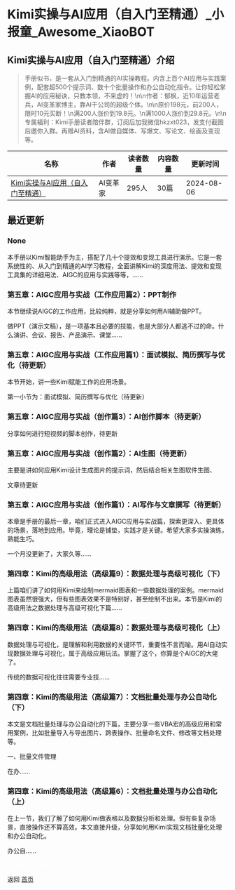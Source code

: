 # Kimi实操与AI应用（自入门至精通）_小报童_Awesome_XiaoBOT

## Kimi实操与AI应用（自入门至精通）介绍
> 手册似书，是一套从入门到精通的AI实操教程。内含上百个AI应用与实践案例，配套超500个提示词、数十个批量操作和办公自动化指令。让你轻松掌握AI的应用秘诀，只教本领，不来虚的！\n\n作者：郁枫，近10年运营老兵，AI变革家博主，靠AI干公司的超级个体。\n\n原价198元，前200人，限时10元买断！\n满200人涨价到19.8元。\n满1000人涨价到29.8元。\n\n专属福利：Kimi手册读者陪伴群，订阅后加我微信hkzxt023，发支付截图后邀你入群。再赠AI资料，含AI做自媒体、写爆文、写论文、绘画及变现等。  
  


|名称|作者|读者数量|内容数量|更新时间|
|---|---|---|---|---|
|[Kimi实操与AI应用（自入门至精通）](https://xiaobot.net/p/hkzxt023?refer=0b133df9-27dc-423b-8101-639049001c13)|AI变革家|295人|30篇|2024-08-06|

## 最近更新
### None

本手册以Kimi智能助手为主，搭配了几十个提效和变现工具进行演示。它是一套系统性的、从入门到精通的AI学习教程，全面讲解Kimi的深度用法、提效和变现工具集的详细用法、AIGC的应用与实践等等，......

### 第五章：AIGC应用与实战（工作应用篇2）：PPT制作

本节继续说AIGC的工作应用，比较纯粹，就是分享如何用AI辅助做PPT。

做PPT（演示文稿），是一项基本且必要的技能，也是大部分人都逃不过的命。什么演讲、会议、报告、产品演示、课堂......

### 第五章：AIGC应用与实战（工作应用篇1）：面试模拟、简历撰写与优化（待更新）

本节开始，讲一些Kimi赋能工作的应用场景。

第一小节为：面试模拟、简历撰写与优化（待更新）

### 第五章：AIGC应用与实战（创作篇3）：AI创作脚本（待更新）

分享如何进行短视频的脚本创作，待更新

### 第五章：AIGC应用与实战（创作篇2）：AI生图（待更新）

主要是讲如何应用Kimi设计生成图片的提示词，然后结合相关生图软件生图、

文章待更新

### 第五章：AIGC应用与实战（创作篇1）：AI写作与文章撰写（待更新）

本章是手册的最后一章，咱们正式进入AIGC应用与实战篇，探索更深入、更具体的场景，落地到应用。毕竟，理论是铺垫，实践才是关键。希望大家多实操演练，熟能生巧。

一个月没更新了，大家久等......

### 第四章：Kimi的高级用法（高级篇9）：数据处理与高级可视化（下）

上篇咱们讲了如何用Kimi来绘制mermaid图表和一些数据处理的案例。mermaid图表虽然很强大，但有些图表效果不是特别好，甚至绘制不出来。本节是Kimi的高级用法之数据处理与高级可视化下篇......

### 第四章：Kimi的高级用法（高级篇8）：数据处理与高级可视化（上）

数据处理与可视化，是理解和利用数据的关键环节，重要性不言而喻。用AI自动实现数据处理与可视化，属于高级应用玩法。掌握了这个，你算是个AIGC的大佬了。

传统的数据可视化往往需要专业技......

### 第四章：Kimi的高级用法（高级篇7）：文档批量处理与办公自动化（下）

本文是文档批量处理与办公自动化的下篇，主要分享一些VBA宏的高级应用和常用案例，比如批量导入与导出图片、跨表操作、批量命名文件、修改等文档处理等。

一、批量文件管理

在办......

### 第四章：Kimi的高级用法（高级篇6）：文档批量处理与办公自动化（上）

在上一节，我们了解了如何用Kimi做表格以及数据分析和处理。但有些复杂场景，直接操作还不算高效。本文直接升级，分享如何用Kimi实现文档批量化处理和办公自动化。

办公自......


<a href="https://github.com/Reno9527/awesome-xiaobot" style="color: white; text-decoration: none;">awesome-xiaobot</a>

返回 [首页](../README.md)
